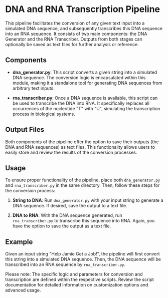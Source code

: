 # DNA and RNA Transcription Pipeline

This pipeline facilitates the conversion of any given text input into a simulated DNA sequence, and subsequently transcribes this DNA sequence into an RNA sequence. It consists of two main components: the DNA Generator and the RNA Transcriber. Outputs from both stages can optionally be saved as text files for further analysis or reference.

## Components

- **dna_generator.py**: This script converts a given string into a simulated DNA sequence. The conversion logic is encapsulated within this module, making it a standalone tool for generating DNA sequences from arbitrary text inputs.

- **rna_transcriber.py**: Once a DNA sequence is available, this script can be used to transcribe the DNA into RNA. It specifically replaces all occurrences of the nucleotide "T" with "U", simulating the transcription process in biological systems.

## Output Files

Both components of the pipeline offer the option to save their outputs (the DNA and RNA sequences) as text files. This functionality allows users to easily store and review the results of the conversion processes.

## Usage

To ensure proper functionality of the pipeline, place both `dna_generator.py` and `rna_transcriber.py` in the same directory. Then, follow these steps for the conversion process:

1. **String to DNA**: Run `dna_generator.py` with your input string to generate a DNA sequence. If desired, save the output to a text file.

2. **DNA to RNA**: With the DNA sequence generated, run `rna_transcriber.py` to transcribe this sequence into RNA. Again, you have the option to save the output as a text file.

## Example

Given an input string "Help Jamie Get a Job!", the pipeline will first convert this string into a simulated DNA sequence. Then, the DNA sequence will be transcribed into an RNA sequence by `rna_transcriber.py`.

Please note: The specific logic and parameters for conversion and transcription are defined within the respective scripts. Review the script documentation for detailed information on customization options and advanced usage.
